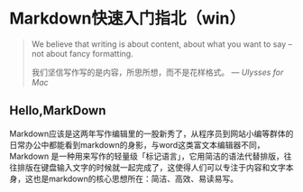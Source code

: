 # Markdown快速入门指北（win）

>We believe that writing is about content, about what you want to say – not about fancy formatting.
>
>我们坚信写作写的是内容，所思所想，而不是花样格式。
>— *Ulysses for Mac*  

## Hello,MarkDown  

Markdown应该是这两年写作编辑里的一股新秀了，从程序员到网站小编等群体的日常办公中都能看到markdown的身影，与word这类富文本编辑器不同，Markdown 是一种用来写作的轻量级「标记语言」，它用简洁的语法代替排版，往往排版在键盘输入文字的时候就一起完成了，这使得人们可以专注于内容和文字本身，这也是markdown的核心思想所在：简洁、高效、易读易写。

 

